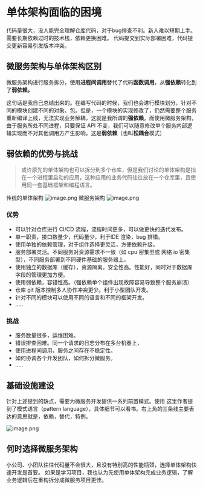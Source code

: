 # 单体架构面临的困境
代码量很大，没人能完全理解仓库代码，对于bug排查不利。新人难以短期上手。
需要长期依赖过时的技术栈，依赖更换困难。
代码提交到实际部署困难，代码提交更新容易引发版本冲突。

## 微服务架构与单体架构区别
微服务架构进行服务拆分，使用**进程间调用**替代了代码**函数调用**，从**强依赖**转化到了**弱依赖。**

这句话是我自己总结出来的。在编写代码的时候，我们也会进行模块划分，针对不同的模块创建不同的对象、包。但是，一个模块的实现修改了，仍然需要整个服务重新编译上线，无法实现业务解耦，这就是我所谓的**强依赖**。而使用微服务架构，由于服务所处不同进程，只要保证 API 不变，我们可以随意修改单个服务内部逻辑实现而不对其他调用方产生影响，这是**弱依赖**（也叫**松耦合**模式）

## 弱依赖的优势与挑战
> 或许原先的单体架构也可以拆分到多个仓库，但是我们讨论的单体架构是指在一个进程里启动的应用，这种应用的业务代码往往放在一个仓库里，且使用同一套基础框架和编程语言。


传统的单体架构
![image.png](https://cdn.nlark.com/yuque/0/2023/png/28986801/1685950902037-495f0490-c937-4b3a-b484-2ca6c03dbbfe.png#averageHue=%23f4ead8&clientId=u9f5e9461-bade-4&from=paste&height=491&id=uc623daac&originHeight=540&originWidth=720&originalType=binary&ratio=1.100000023841858&rotation=0&showTitle=false&size=146100&status=done&style=none&taskId=u0e1c400e-c358-4114-a373-89fe902b4c6&title=&width=654.5454403585642)
微服务架构
![image.png](https://cdn.nlark.com/yuque/0/2023/png/28986801/1685950882007-176f02fa-29ad-41bd-986f-efeadc5306e0.png#averageHue=%23fafaf9&clientId=u9f5e9461-bade-4&from=paste&height=336&id=u46df1589&originHeight=370&originWidth=539&originalType=binary&ratio=1.100000023841858&rotation=0&showTitle=false&size=59383&status=done&style=none&taskId=ub1c01a03-1baf-4f37-a584-4b86fd76575&title=&width=489.99998937953626)
### 优势

- 可以针对仓库进行 CI/CD 流程，流程时间更多，可以做更快的迭代发布。
- 单一职责，接口数量少，代码量少，利于IDE 渲染，bug 排错。
- 使用单独的依赖管理，对于组件选择更灵活，方便依赖升级。
- 服务部署灵活。不同服务对资源需求不一致（如 cpu 密集型或 网络 io 密集型），不同服务部署到不同硬件基础的服务器上。
- 使用独立的数据库（缓存），资源隔离，安全性高。性能好，同时对于数据库字段的管理更加方便。
- 使用弱依赖，容错性高。（强依赖单个组件出现故障容易导致整个服务崩溃）
- 仓库 git 版本控制多人协作冲突更少。利于小型团队开发。
- 针对不同的模块可以使用不同的语言和不同的框架开发。
- .....

### 挑战

- 服务数量很多，运维困难。
- 错误排查困难。同一个请求的日志分布在多台机器上，
- 使用进程间调用，服务之间存在不稳定性。
- 如何协调各个开发团队，如何拆分微服务。
- .....
## 基础设施建设
针对上述提到的缺点，需要为微服务开发提供一系列前置模式。使用
这里作者提到了模式语言（pattern language），具体细节可以看书。右上角的三条线主要表达的意思就是，依赖，替代，特例。

![image.png](https://cdn.nlark.com/yuque/0/2023/png/28986801/1685951117979-c9440190-b102-4f1a-9914-0e1c3c4bc6a1.png#averageHue=%23f4f4f4&clientId=u9f5e9461-bade-4&from=paste&height=812&id=u34950cab&originHeight=1278&originWidth=1643&originalType=binary&ratio=1.100000023841858&rotation=0&showTitle=false&size=372513&status=done&style=none&taskId=u49a24591-67ea-4d1d-bfa9-07312cb9cf5&title=&width=1044.4000244140625)


## 何时选择微服务架构
小公司、小团队往往代码量不会很大，且没有特别高的性能瓶颈，选择单体架构快速开发是首要。
如果是学习项目，我也认为先使用单体架构完成业务逻辑，了解业务逻辑后在重构拆分成微服务项目更佳。